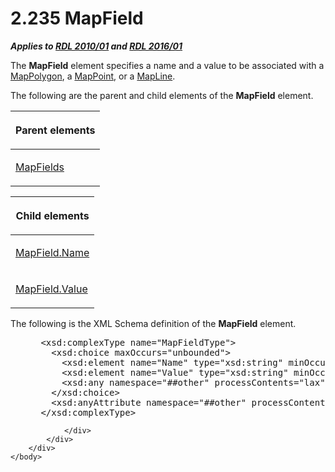<html dir="LTR" xmlns:mshelp="http://msdn.microsoft.com/mshelp" xmlns:ddue="http://ddue.schemas.microsoft.com/authoring/2003/5" xmlns:xlink="http://www.w3.org/1999/xlink" xmlns:tool="http://www.microsoft.com/tooltip">
    <head>
        <meta http-equiv="Content-Type" content="text/html; CHARSET=utf-8"></meta>
        <meta name="save" content="history"></meta>
        <title>2.235 MapField</title>
        <xml>
            <mshelp:toctitle title="2.235 MapField"></mshelp:toctitle>
            <mshelp:rltitle title="[MS-RDL]: MapField"></mshelp:rltitle>
            <mshelp:keyword index="A" term="fcd57c0c-4137-4771-89db-d56e3474ea36"></mshelp:keyword>
            <mshelp:attr name="DCSext.ContentType" value="open specification"></mshelp:attr>
            <mshelp:attr name="AssetID" value="fcd57c0c-4137-4771-89db-d56e3474ea36"></mshelp:attr>
            <mshelp:attr name="TopicType" value="kbRef"></mshelp:attr>
            <mshelp:attr name="DCSext.Title" value="[MS-RDL]: MapField" />
        </xml>
    </head>
    <body>
        <div id="header">
            <h1 class="heading">2.235 MapField</h1>
        </div>
        <div id="mainSection">
            <div id="mainBody">
                <div id="allHistory" class="saveHistory"></div>
                <div id="sectionSection0" class="section" name="collapseableSection">
                    

<p><b><i>Applies to </i></b><a href="3428e690-a348-4ec7-8a6a-8efb42d2cdee.htm"><b><i>RDL 2010/01</i></b></a><b><i>
and </i></b><a href="52ce3983-2bfc-4e72-9359-42aaf5fe4509.htm"><b><i>RDL 2016/01</i></b></a></p>

<p>The <b>MapField</b> element specifies a name and a value to
be associated with a <a href="3ee27e43-26a2-4f27-9a31-d97e374d8633.htm">MapPolygon</a>,
a <a href="0e78f900-9e5b-4067-b8c1-327bcf3758e2.htm">MapPoint</a>, or a <a href="848562bc-c49f-443c-8002-ae8d395f9fde.htm">MapLine</a>.</p>

<p>The following are the parent and child elements of the <b>MapField</b>
element.</p>

<table>
 <thead>
  <tr>
   <th>
   <p>Parent elements</p>
   </th>
  </tr>
 </thead>
 <tr>
  <td>
  <p><a href="2c2c5097-27a6-4fd1-90a4-5c3545d00695.htm">MapFields</a></p>
  </td>
 </tr>
</table>

<p> </p>

<table>
 <thead>
  <tr>
   <th>
   <p>Child elements</p>
   </th>
  </tr>
 </thead>
 <tr>
  <td>
  <p><a href="5e08bb3e-c255-4a6d-ae45-aab8be0be211.htm">MapField.Name</a></p>
  </td>
 </tr>
 <tr>
  <td>
  <p><a href="edfa814e-2f5d-4848-a3e4-da768bcc8f5c.htm">MapField.Value</a></p>
  </td>
 </tr>
</table>

<p>The following is the XML Schema definition of the <b>MapField</b>
element.           </p>

<dl>
<dd>
<div><pre> &lt;xsd:complexType name=&quot;MapFieldType&quot;&gt;
   &lt;xsd:choice maxOccurs=&quot;unbounded&quot;&gt;
     &lt;xsd:element name=&quot;Name&quot; type=&quot;xsd:string&quot; minOccurs=&quot;1&quot; /&gt;
     &lt;xsd:element name=&quot;Value&quot; type=&quot;xsd:string&quot; minOccurs=&quot;1&quot; /&gt;
     &lt;xsd:any namespace=&quot;##other&quot; processContents=&quot;lax&quot; /&gt;
   &lt;/xsd:choice&gt;
   &lt;xsd:anyAttribute namespace=&quot;##other&quot; processContents=&quot;lax&quot; /&gt;
 &lt;/xsd:complexType&gt;
</pre></div>
</dd></dl>


                </div>
            </div>
        </div>
    </body>
</html>